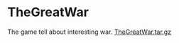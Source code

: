 # TheGreatWar
The game tell about interesting war. 
[TheGreatWar.tar.gz](https://github.com/TheCompanyUSSR/TheGreatWar/files/8466665/TheGreatWar.tar.gz)
